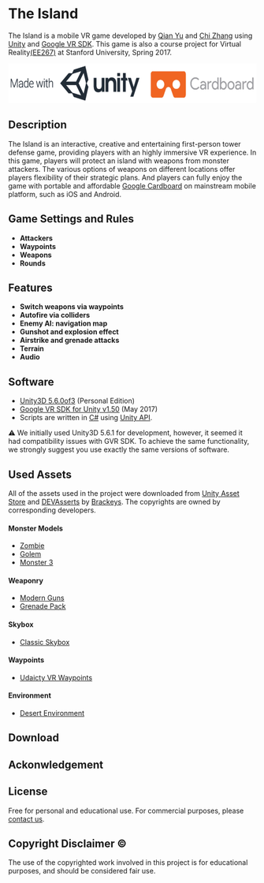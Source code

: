 # The Island
The Island is a mobile VR game developed by [Qian Yu](https://www.linkedin.com/in/qian-yu-4aba7aa6/) and [Chi Zhang](https://www.linkedin.com/in/zhang-chi/) using [Unity](https://unity3d.com/) and [Google VR SDK](https://developers.google.com/vr/unity/). This game is also a course project for Virtual Reality[(EE267)](https://stanford.edu/class/ee267/) at Stanford University, Spring 2017.

<p align="center">
<img src="./pics/logo.jpg" width="600" height="80" />
</p>

## Description
The Island is an interactive, creative and entertaining first-person tower defense game, providing players with an highly immersive VR experience. In this game, players will protect an island with weapons from monster attackers. The various options of weapons on different locations offer players flexibility of their strategic plans. And players can fully enjoy the game with portable and affordable [Google Cardboard](https://vr.google.com/cardboard/) on mainstream mobile platform, such as iOS and Android.

## Game Settings and Rules
- **Attackers**
- **Waypoints**
- **Weapons**
- **Rounds**

## Features
- **Switch weapons via waypoints**
- **Autofire via colliders**
- **Enemy AI: navigation map**
- **Gunshot and explosion effect**
- **Airstrike and grenade attacks**
- **Terrain**
- **Audio**

## Software
- [Unity3D 5.6.0of3](https://unity3d.com/get-unity/download/archive?_ga=2.28944888.572166148.1496956683-820167089.1493087022) (Personal Edition)
- [Google VR SDK for Unity v1.50](https://developers.google.com/vr/unity/download) (May 2017)
- Scripts are written in [C#](https://docs.microsoft.com/en-us/dotnet/csharp/csharp) using [Unity API](https://docs.unity3d.com/ScriptReference/).

:warning: We initially used Unity3D 5.6.1 for development, however, it seemed it had compatibility issues with GVR SDK. To achieve the same functionality, we strongly suggest you use exactly the same versions of software.

## Used Assets
All of the assets used in the project were downloaded from [Unity Asset Store](https://www.assetstore.unity3d.com/en/#!/) and [DEVAsserts](http://devassets.com/) by [Brackeys](https://www.youtube.com/user/Brackeys). The copyrights are owned by corresponding developers.
#### Monster Models
- [Zombie](https://www.assetstore.unity3d.com/en/#!/content/30232)
- [Golem](https://www.assetstore.unity3d.com/en/#!/content/33260)
- [Monster 3](https://www.assetstore.unity3d.com/en/#!/content/48933)
#### Weaponry
- [Modern Guns](http://devassets.com/assets/modern-weapons/)
- [Grenade Pack](https://www.assetstore.unity3d.com/en/#!/content/83440)
#### Skybox
- [Classic Skybox](https://www.assetstore.unity3d.com/en/#!/content/24923)
#### Waypoints
- [Udaicty VR Waypoints]()
#### Environment
- [Desert Environment](http://devassets.com/assets/desert-environment/)

## Download

## Ackonwledgement

## License
Free for personal and educational use. For commercial purposes, please <a href='mailto:czhang94@stanford.edu,qiany@stanford.edu'>contact us</a>.

## Copyright Disclaimer :copyright:
The use of the copyrighted work involved in this project is for educational purposes, and should be considered fair use.
